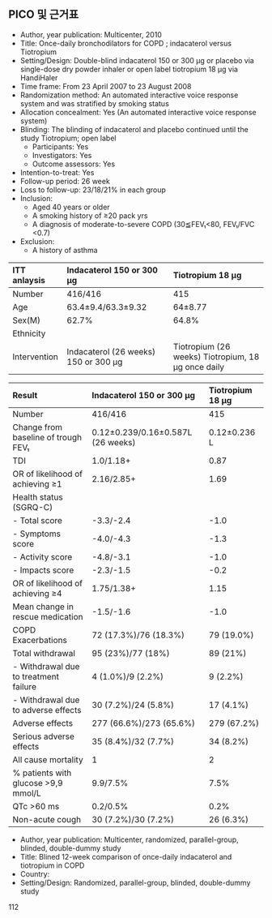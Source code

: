 ## PICO 및 근거표

- Author, year publication: Multicenter, 2010
- Title: Once-daily bronchodilators for COPD ; indacaterol versus Tiotropium
- Setting/Design: Double-blind indacaterol 150 or 300 μg or placebo via single-dose dry powder inhaler or open label tiotropium 18 μg via HandiHaler
- Time frame: From 23 April 2007 to 23 August 2008
- Randomization method: An automated interactive voice response system and was stratified by smoking status
- Allocation concealment: Yes (An automated interactive voice response system)
- Blinding: The blinding of indacaterol and placebo continued until the study Tiotropium; open label
    - Participants: Yes
    - Investigators: Yes
    - Outcome assessors: Yes
- Intention-to-treat: Yes
- Follow-up period: 26 week
- Loss to follow-up: 23/18/21% in each group
- Inclusion:
    - Aged 40 years or older
    - A smoking history of ≥20 pack yrs
    - A diagnosis of moderate-to-severe COPD (30≦FEV₁<80, FEV₁/FVC <0.7)
- Exclusion:
    - A history of asthma

| ITT anlaysis | Indacaterol 150 or 300 μg | Tiotropium 18 μg |
| :----------- | :------------------------ | :--------------- |
| Number       | 416/416                   | 415              |
| Age          | 63.4±9.4/63.3±9.32        | 64±8.77          |
| Sex(M)       | 62.7%                     | 64.8%            |
| Ethnicity    |                           |                  |
| Intervention | Indacaterol (26 weeks) 150 or 300 μg | Tiotropium (26 weeks) Tiotropium, 18 μg once daily |

| Result                                  | Indacaterol 150 or 300 μg                         | Tiotropium 18 μg              |
| :-------------------------------------- | :------------------------------------------------ | :---------------------------- |
| Number                                  | 416/416                                           | 415                           |
| Change from baseline of trough FEV₁     | 0.12±0.239/0.16±0.587L (26 weeks)                 | 0.12±0.236 L                  |
| TDI                                     | 1.0/1.18+                                         | 0.87                          |
| OR of likelihood of achieving ≥1        | 2.16/2.85+                                        | 1.69                          |
| Health status (SGRQ-C)                  |                                                   |                               |
| - Total score                           | -3.3/-2.4                                         | -1.0                          |
| - Symptoms score                        | -4.0/-4.3                                         | -1.3                          |
| - Activity score                        | -4.8/-3.1                                         | -1.0                          |
| - Impacts score                         | -2.3/-1.5                                         | -0.2                          |
| OR of likelihood of achieving ≥4        | 1.75/1.38+                                        | 1.15                          |
| Mean change in rescue medication        | -1.5/-1.6                                         | -1.0                          |
| COPD Exacerbations                      | 72 (17.3%)/76 (18.3%)                             | 79 (19.0%)                    |
| Total withdrawal                        | 95 (23%)/77 (18%)                                 | 89 (21%)                      |
| - Withdrawal due to treatment failure   | 4 (1.0%)/9 (2.2%)                                 | 9 (2.2%)                      |
| - Withdrawal due to adverse effects     | 30 (7.2%)/24 (5.8%)                               | 17 (4.1%)                     |
| Adverse effects                         | 277 (66.6%)/273 (65.6%)                           | 279 (67.2%)                   |
| Serious adverse effects                 | 35 (8.4%)/32 (7.7%)                               | 34 (8.2%)                     |
| All cause mortality                     | 1                                                 | 2                             |
| % patients with glucose >9,9 mmol/L     | 9.9/7.5%                                          | 7.5%                          |
| QTc >60 ms                              | 0.2/0.5%                                          | 0.2%                          |
| Non-acute cough                         | 30 (7.2%)/30 (7.2%)                               | 26 (6.3%)                     |

- Author, year publication: Multicenter, randomized, parallel-group, blinded, double-dummy study
- Title: Blined 12-week comparison of once-daily indacaterol and tiotropium in COPD
- Country:
- Setting/Design: Randomized, parallel-group, blinded, double-dummy study

<PAGE>112